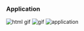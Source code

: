 ### Application

<img src="https://i.gifer.com/8wUb.gif" alt ="html gif">

<img src="https://mir-s3-cdn-cf.behance.net/project_modules/disp/33af2611811329.56252ce76a273.gif" alt="gif">

<img src="https://thumbs.dreamstime.com/z/applications-concept-laptop-screen-d-display-landing-page-closeup-view-modern-conference-room-background-toned-image-78980631.jpg" alt="application">

